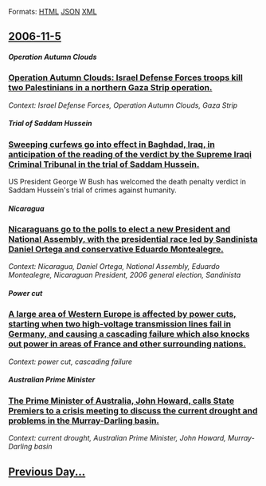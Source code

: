 
Formats: [HTML](2006/11/5/index.html)  [JSON](2006/11/5/index.json)  [XML](2006/11/5/index.xml)  

## [2006-11-5](/news/2006/11/5/index.md)

##### Operation Autumn Clouds
### [ Operation Autumn Clouds: Israel Defense Forces troops kill two Palestinians in a northern Gaza Strip operation. ](/news/2006/11/5/operation-autumn-clouds-israel-defense-forces-troops-kill-two-palestinians-in-a-northern-gaza-strip-operation.md)
_Context: Israel Defense Forces, Operation Autumn Clouds, Gaza Strip_

##### Trial of Saddam Hussein
### [ Sweeping curfews go into effect in Baghdad, Iraq, in anticipation of the reading of the verdict by the Supreme Iraqi Criminal Tribunal in the trial of Saddam Hussein. ](/news/2006/11/5/sweeping-curfews-go-into-effect-in-baghdad-iraq-in-anticipation-of-the-reading-of-the-verdict-by-the-supreme-iraqi-criminal-tribunal-in-t.md)
US President George W Bush has welcomed the death penalty verdict in Saddam Hussein&#39;s trial of crimes against humanity.

##### Nicaragua
### [ Nicaraguans go to the polls to elect a new President and National Assembly, with the presidential race led by Sandinista Daniel Ortega and conservative Eduardo Montealegre. ](/news/2006/11/5/nicaraguans-go-to-the-polls-to-elect-a-new-president-and-national-assembly-with-the-presidential-race-led-by-sandinista-daniel-ortega-and.md)
_Context: Nicaragua, Daniel Ortega, National Assembly, Eduardo Montealegre, Nicaraguan President, 2006 general election, Sandinista_

##### Power cut
### [ A large area of Western Europe is affected by power cuts, starting when two high-voltage transmission lines fail in Germany, and causing a cascading failure which also knocks out power in areas of France and other surrounding nations. ](/news/2006/11/5/a-large-area-of-western-europe-is-affected-by-power-cuts-starting-when-two-high-voltage-transmission-lines-fail-in-germany-and-causing-a.md)
_Context: power cut, cascading failure_

##### Australian Prime Minister
### [ The Prime Minister of Australia, John Howard, calls State Premiers to a crisis meeting to discuss the current drought and problems in the Murray-Darling basin. ](/news/2006/11/5/the-prime-minister-of-australia-john-howard-calls-state-premiers-to-a-crisis-meeting-to-discuss-the-current-drought-and-problems-in-the-m.md)
_Context: current drought, Australian Prime Minister, John Howard, Murray-Darling basin_

## [Previous Day...](/news/2006/11/4/index.md)

